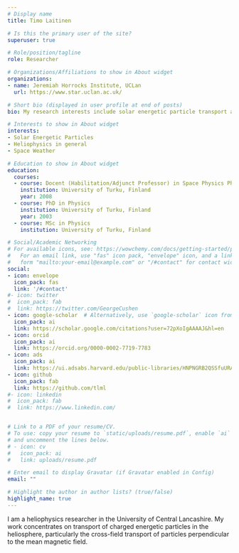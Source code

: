 ```yaml
---
# Display name
title: Timo Laitinen

# Is this the primary user of the site?
superuser: true

# Role/position/tagline
role: Researcher

# Organizations/Affiliations to show in About widget
organizations:
- name: Jeremiah Horrocks Institute, UCLan
  url: https://www.star.uclan.ac.uk/

# Short bio (displayed in user profile at end of posts)
bio: My research interests include solar energetic particle transport and acceleration, and space weather.

# Interests to show in About widget
interests:
- Solar Energetic Particles
- Heliophysics in general
- Space Weather

# Education to show in About widget
education:
  courses:
  - course: Docent (Habilitation/Adjunct Professor) in Space Physics Physics
    institution: University of Turku, Finland
    year: 2008
  - course: PhD in Physics
    institution: University of Turku, Finland
    year: 2003
  - course: MSc in Physics
    institution: University of Turku, Finland

# Social/Academic Networking
# For available icons, see: https://wowchemy.com/docs/getting-started/page-builder/#icons
#   For an email link, use "fas" icon pack, "envelope" icon, and a link in the
#   form "mailto:your-email@example.com" or "/#contact" for contact widget.
social:
- icon: envelope
  icon_pack: fas
  link: '/#contact'
#- icon: twitter
#  icon_pack: fab
#  link: https://twitter.com/GeorgeCushen
- icon: google-scholar  # Alternatively, use `google-scholar` icon from `ai` icon pack
  icon_pack: ai
  link: https://scholar.google.com/citations?user=72pXoIgAAAAJ&hl=en
- icon: orcid
  icon_pack: ai
  link: https://orcid.org/0000-0002-7719-7783
- icon: ads
  icon_pack: ai
  link: https://ui.adsabs.harvard.edu/public-libraries/HNPNGRB2QSSfuURAljY7Cg
- icon: github
  icon_pack: fab
  link: https://github.com/tlml
#- icon: linkedin
#  icon_pack: fab
#  link: https://www.linkedin.com/


# Link to a PDF of your resume/CV.
# To use: copy your resume to `static/uploads/resume.pdf`, enable `ai` icons in `params.toml`, 
# and uncomment the lines below.
# - icon: cv
#   icon_pack: ai
#   link: uploads/resume.pdf

# Enter email to display Gravatar (if Gravatar enabled in Config)
email: ""

# Highlight the author in author lists? (true/false)
highlight_name: true
---
```


I am a heliophysics researcher in the University of Central Lancashire. My work concentrates on transport of charged energetic particles in the heliosphere, particularly the cross-field transport of particles perpendicular to the mean magnetic field.

